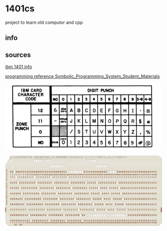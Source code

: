 # 1401cs

project to learn old computor and cpp

## info 



## sources

[ibm 1401 info](https://ibm-1401.info/)

[programming reference Symbolic_Programming_System_Student_Materials](http://www.bitsavers.org/pdf/ibm/1401/R29-0044-2_1401_Symbolic_Programming_System_Student_Materials.pdf)

![character code cheat sheet](image.png)

![Sample card](image-1.png)